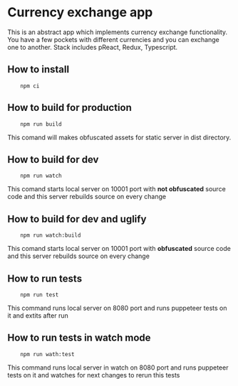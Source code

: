 # Currency exchange app

This is an abstract app which implements currency exchange functionality. You have a few pockets with different currencies and you can exchange one to another. Stack includes pReact, Redux, Typescript.

## How to install
```
    npm ci
```
## How to build for production
```
    npm run build
```
This comand will makes obfuscated assets for static server in dist directory.

## How to build for dev
```
    npm run watch
```
This comand starts local server on 10001 port with **not obfuscated** source code and this server rebuilds source on every change

## How to build for dev and uglify
```
    npm run watch:build
```

This comand starts local server on 10001 port with **obfuscated** source code and this server rebuilds source on every change

## How to run tests
```
    npm run test
```
This command runs local server on 8080 port and runs puppeteer tests on it and extits after run

## How to run tests in watch mode
```
    npm run wath:test
```
This command runs local server in watch on 8080 port and runs puppeteer tests on it and watches for next changes to rerun this tests
